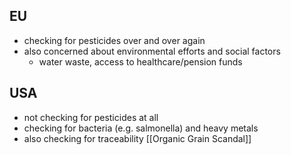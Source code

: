 ## EU
- checking for pesticides over and over again
- also concerned about environmental efforts and social factors
	- water waste, access to healthcare/pension funds

## USA
- not checking for pesticides at all
- checking for bacteria (e.g. salmonella) and heavy metals
- also checking for traceability [[Organic Grain Scandal]]
